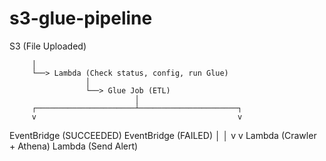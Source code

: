 # s3-glue-pipeline


S3 (File Uploaded)

         │
         └──> Lambda (Check status, config, run Glue)
                     │
                     └──> Glue Job (ETL)
                                │
         ┌──────────────────────┴──────────────────────┐
         v                                             v
   EventBridge (SUCCEEDED)                      EventBridge (FAILED)
         │                                             │
         v                                             v
  Lambda (Crawler + Athena)                   Lambda (Send Alert)